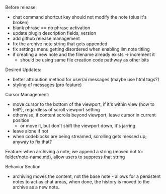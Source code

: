 Before release:
- chat command shortcut key should not modify the note (plus it's broken)
- blank phrase == no phrase activation
- update plugin description fields, version
- add github release management
- fix the archive note string that gets appended
- fix settings menu getting disordered when enabling llm note titling
- if creating a new note and the filename already exists -> increment it
    - should be using same file creation code pathway as other bits

Desired Updates:
- better attribution method for user/ai messages (maybe use html tags?)
- styling of messages (pro feature)

Cursor Management:
- move cursor to the bottom of the viewport, if it's within view (how to tell?), regardless of scroll viewport setting
- otherwise, if content scrolls beyond viewport, leave cursor in current position
    - or move it, but don't shift the viewport down, it's jarring
- leave alone if not
- when codeblocks are being streamed, scrolling gets messed up; anyway to fix that?

Feature: when archiving a note, we append a string (moved not to: folder/note-name.md), allow users to suppress that string

Behavior Section
- archiving moves the content, not the base note - allows for a persistent notes to act as chat areas, when done, the history is moved to the archive as a new note.
